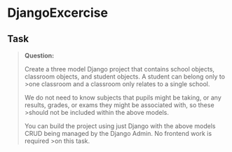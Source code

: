# DjangoExcercise

Task
-------------

> **Question:**
>
>Create a three model Django project that contains school objects, classroom objects, and student objects. A student can belong only to >one classroom and a classroom only relates to a single school.
>
>We do not need to know subjects that pupils might be taking, or any results, grades, or exams they might be associated with, so these >should not be included within the above models.
>
>You can build the project using just Django with the above models CRUD being managed by the Django Admin. No frontend work is required >on this task.
>
